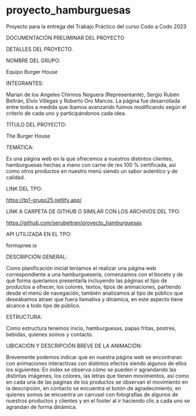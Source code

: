 # proyecto_hamburguesas
Proyecto para la entrega del Trabajo Práctico del curso Codo a Codo 2023

DOCUMENTACIÓN PRELIMINAR DEL PROYECTO 

DETALLES DEL PROYECTO.

NOMBRE DEL GRUPO:

Equipo Burger House

INTEGRANTES:

Marian de los Angeles Chirinos Noguera (Representante), Sergio Rubén Beltrán, Elvio Villegas y Roberto Oro Marcos. 
La página fue desarrollada entre todos a medida que íbamos avanzando fuimos modificando según el criterio de cada uno y participándonos cada idea.

TÍTULO DEL PROYECTO:

The Burger House

TEMÁTICA:

Es una página web en la que ofrecemos a nuestros distintos clientes, hamburguesas hechas a mano con carne de res 100 % certificada, así como otros productos en nuestro menú siendo un sabor autentico y de calidad.

LINK DEL TPO:

https://tp1-grupo25.netlify.app/

LINK A CARPETA DE GITHUB O SIMILAR CON LOS ARCHIVOS DEL TPO:

https://github.com/serubeltran/proyecto_hamburguesas

API UTILIZADA EN EL TPO:

formspree.io

DESCRIPCIÓN GENERAL:

Como planificación inicial teníamos el realizar una página web correspondiente a una hamburguesería, comenzamos con el boceto y de qué forma queríamos presentarla incluyendo las páginas el tipo de productos a ofrecer, los colores, textos, tipos de animaciones, partiendo desde el menú de navegación, también analizamos al tipo de público que deseábamos atraer que fuera llamativa y dinámica, en este aspecto tiene alcance a todo tipo de público.

ESTRUCTURA:

Como estructura tenemos inicio, hamburguesas, papas fritas, postres, bebidas, quienes somos y contacto.

UBICACIÓN Y DESCRIPCIÓN BREVE DE LA ANIMACIÓN:

Brevemente podemos indicar que en nuestra página web se encontraran con animaciones interactivas con distintos efectos siendo algunos de ellos los siguientes: En index se observa cómo se pueden ir agrandando las distintas imágenes, los colores, las letras que tienen movimientos, así como en cada una de las páginas de los productos se observan el movimiento en la descripción, en contacto se encuentra el botón de agradecimiento, en quienes somos se encuentra un carrusel con fotografías de algunos de nuestros productos y clientes y en el footer al ir haciendo clic a cada uno se agrandan de forma dinámica.

